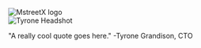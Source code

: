![MstreetX logo](https://media-exp1.licdn.com/dms/image/C560BAQEQkPb75wsc6Q/company-logo_100_100/0/1599621710311?e=1619654400&v=beta&t=WYNeuJpYQSQxnFFLB46XBb5bWxh-kL-PI3jtAufL3yA) <br>
![Tyrone Headshot](https://hmgstrategy1.blob.core.windows.net/hmgfiles/images/default-source/default-album/tyrone-grandison.jpg?sfvrsn=f80db2f5_0)

"A really cool quote goes here."
-Tyrone Grandison, CTO

